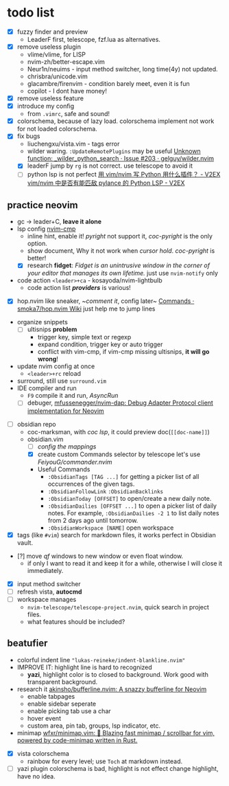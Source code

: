 # todo list
- [x] fuzzy finder and preview
    - LeaderF first, telescope, fzf.lua as alternatives.
- [x] remove useless plugin
    - vlime/vlime, for LISP
    - nvim-zh/better-escape.vim
    - Neur1n/neuims - input method switcher, long time(4y) not updated.
    - chrisbra/unicode.vim
    - glacambre/firenvim - condition barely meet, even it is fun
    - copilot - I dont have money!
- [x] remove useless feature
- [x] introduce my config
    - from `.vimrc`, safe and sound!
- [x] colorschema, because of lazy load. colorschema implement not work for not loaded colorschema.
- [x] fix bugs
    - liuchengxu/vista.vim - tags error
    - wilder waring. `:UpdateRemotePlugins` may be useful [Unknown function: _wilder_python_search · Issue #203 · gelguy/wilder.nvim](https://github.com/gelguy/wilder.nvim/issues/203)
    - [x] leaderF jump by `rg` is not correct.
        use telescope to avoid it
    - [ ] python lsp is not perfect
      [用 vim/nvim 写 Python 用什么插件？ - V2EX](https://www.v2ex.com/t/998262)
      [vim/nvim 中是否有能匹敌 pylance 的 Python LSP - V2EX](https://www.v2ex.com/t/916463)

## practice neovim
- gc -> leader+C, **leave it alone**
- lsp config [nvim-cmp](https://github.com/iguanacucumber/magazine.nvim)
  - inline hint, enable it!
    *pyright* not support it, *coc-pyright* is the only option.
  - show document, Why it not work when *cursor hold*.
    *coc-pyright* is better!
  - [x] research **fidget**: *Fidget is an unintrusive window in the corner of your editor that manages its own lifetime.*
      just use `nvim-notify` only
- code action `<leader>+ca` - kosayoda/nvim-lightbulb
  - code action list ***providers*** is various!
- [x] hop.nvim like sneaker, ~*comment it*, config later~ [Commands · smoka7/hop.nvim Wiki](https://github.com/smoka7/hop.nvim/wiki/Commands)
    just help me to jump lines
- organize snippets
  - [ ] ultisnips **problem**
    - trigger key, simple text or regexp
    - expand condition, trigger key or auto trigger
    - conflict with vim-cmp, if vim-cmp missing ultisnips, **it will go wrong**!
- update nvim config at once
  - `<leader>+rc` reload
- surround, still use `surround.vim`
- IDE compiler and run
  - `F9` compile it and run, *AsyncRun*
  - [ ] debuger, [mfussenegger/nvim-dap: Debug Adapter Protocol client implementation for Neovim](https://github.com/mfussenegger/nvim-dap)
- [ ] obsidian repo
  - coc-marksman, with *coc lsp*, it could preview doc(`[[doc-name]]`)
  - obsidian.vim
    - [ ] *config the mappings*
    - [x] create custom Commands selector by telescope
        let's use *FeiyouG/commander.nvim*
    - Useful Commands
      - `:ObsidianTags [TAG ...]` for getting a picker list of all occurrences of the given tags.
      - `:ObsidianFollowLink` `:ObsidianBacklinks`
      - `:ObsidianToday [OFFSET]` to open/create a new daily note.
      - `:ObsidianDailies [OFFSET ...]` to open a picker list of daily notes.
        For example, `:ObsidianDailies -2 1` to list daily notes from 2 days ago until tomorrow.
      - `:ObsidianWorkspace [NAME]` open workspace
- [x] tags (like `#vim`) search for markdown files, it works perfect in Obsidian vault.
- [?] move *qf* windows to new window or even float window.
  - if only I want to read it and keep it for a while,
    otherwise I will close it immediately.
- [x] input method switcher
- [ ] refresh vista, **autocmd**
- [ ] workspace manages
  - `nvim-telescope/telescope-project.nvim`, quick search in project files.
  - what features should be included?

## beatufier
- colorful indent line `"lukas-reineke/indent-blankline.nvim"`
- IMPROVE IT: highlight line is hard to recognized
  - **yazi**, highlight color is to closed to background. Work good with transparent background.
- research it [akinsho/bufferline.nvim: A snazzy bufferline for Neovim](https://github.com/akinsho/bufferline.nvim)
  - enable tabpages
  - enable sidebar seperate
  - enable picking tab use a char
  - hover event
  - custom area, pin tab, groups, lsp indicator, etc.
- minimap [wfxr/minimap.vim: 📡 Blazing fast minimap / scrollbar for vim, powered by code-minimap written in Rust.](https://github.com/wfxr/minimap.vim?tab=readme-ov-file)
- [x] vista colorschema
  - rainbow for every level; use `Toch` at markdown instead.
- [ ] yazi plugin colorschema is bad, highlight is not effect
    change highlight, have no idea.
